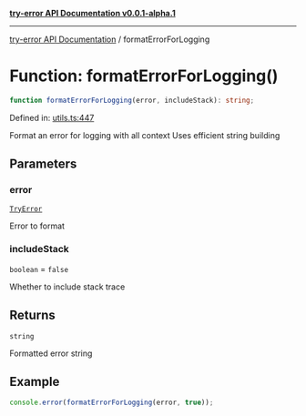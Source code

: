 [**try-error API Documentation v0.0.1-alpha.1**](../index.md)

***

[try-error API Documentation](../index.md) / formatErrorForLogging

# Function: formatErrorForLogging()

```ts
function formatErrorForLogging(error, includeStack): string;
```

Defined in: [utils.ts:447](https://github.com/oconnorjohnson/try-error/blob/e3ae0308069a4fba073f4543d527ad76373db795/src/utils.ts#L447)

Format an error for logging with all context
Uses efficient string building

## Parameters

### error

[`TryError`](../interfaces/TryError.md)

Error to format

### includeStack

`boolean` = `false`

Whether to include stack trace

## Returns

`string`

Formatted error string

## Example

```typescript
console.error(formatErrorForLogging(error, true));
```
